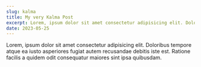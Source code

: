 ```yaml
---
slug: kalma
title: My very Kalma Post
excerpt: Lorem, ipsum dolor sit amet consectetur adipisicing elit. Doloribus tempore atque
date: 2023-05-25
---
```

<p>
    Lorem, ipsum dolor sit amet consectetur adipisicing elit. Doloribus tempore atque ea iusto asperiores fugiat autem recusandae debitis iste est. Ratione facilis a quidem odit consequatur maiores sint ipsa quibusdam.
</p>